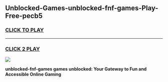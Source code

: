 
## Unblocked-Games-unblocked-fnf-games-Play-Free-pecb5
<h3>
<a href="https://premium76.site?title=unblocked-fnf-games&ref=10A">CLICK TO PLAY</a></h3>
<hr>

<h3>
<a href="https://premium76.site?title=unblocked-fnf-games&ref=10A">CLICK 2 PLAY</a>
  
</h3>

<a href="https://premium76.site?title=unblocked-fnf-games&ref=10A"><img src="https://clearcache.store/games.png"></a>


**unblocked-fnf-games games unblocked: Your Gateway to Fun and Accessible Online Gaming**

